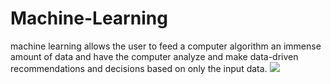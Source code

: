 # Machine-Learning
machine learning allows the user to feed a computer algorithm an immense amount of data and have the computer analyze and make data-driven recommendations and decisions based on only the input data.
![](C:/Users/User/OneDrive/Desktop/image/ML_image.PNG)




